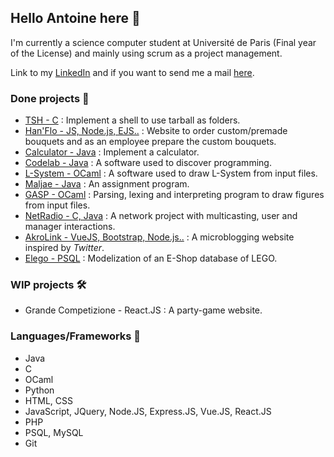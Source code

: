 ## Hello Antoine here 👋 

I'm currently a science computer student at Université de Paris (Final year of the License) and mainly using scrum as a project management.

Link to my [LinkedIn](https://www.linkedin.com/in/antoine-liu-b528a520b/) and if you want to send me a mail [here](mailto:ant.liu14@gmail.com).


### Done projects 🎉
* [TSH - C](https://github.com/Antune-L/tsh) : Implement a shell to use tarball as folders.
* [Han'Flo - JS, Node.js, EJS..](https://github.com/Antune-L/hanflo) : Website to order custom/premade bouquets and as an employee prepare the custom bouquets.
* [Calculator - Java](https://github.com/Antune-L/calculator) : Implement a calculator.
* [Codelab - Java](https://github.com/Antune-L/codelab) : A software used to discover programming.
* [L-System - OCaml](https://github.com/Antune-L/l-system) : A software used to draw L-System from input files.
* [Maljae - Java](https://github.com/Antune-L/maljae) : An assignment program.
* [GASP - OCaml](https://github.com/Antune-L/GASP) : Parsing, lexing and interpreting program to draw figures from input files.
* [NetRadio - C, Java](https://github.com/Antune-L/Netradio) : A network project with multicasting, user and manager interactions.
* [AkroLink - VueJS, Bootstrap, Node.js..](https://github.com/Antune-L/Akrolink) : A microblogging website inspired by *Twitter*.
* [Elego - PSQL](https://github.com/Antune-L/elego) : Modelization of an E-Shop database of LEGO.

### WIP projects 🛠
* Grande Competizione - React.JS : A party-game website.

### Languages/Frameworks 📝
* Java
* C
* OCaml
* Python
* HTML, CSS
* JavaScript, JQuery, Node.JS, Express.JS, Vue.JS, React.JS
* PHP
* PSQL, MySQL
* Git
